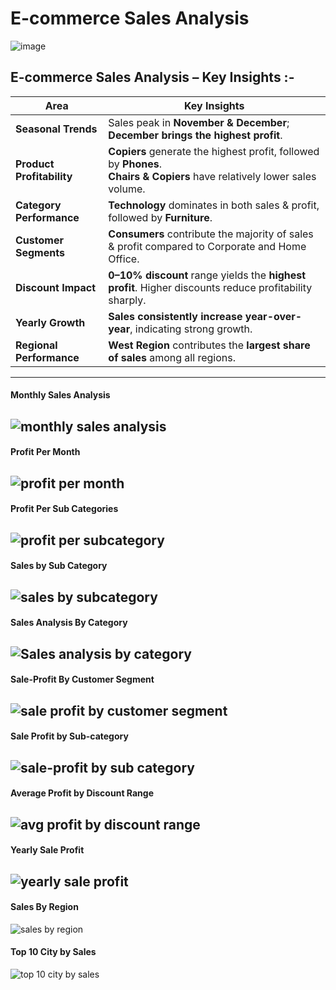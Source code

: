 # E-commerce Sales Analysis 
![image](https://polarbackup.com/wp-content/uploads/2024/07/ECommerce.jpg)

## E-commerce Sales Analysis – Key Insights :-

|  Area               |  Key Insights |
|------------------------|-----------------|
| **Seasonal Trends** | Sales peak in **November & December**; **December brings the highest profit**. |
| **Product Profitability** | **Copiers** generate the highest profit, followed by **Phones**. <br> **Chairs & Copiers** have relatively lower sales volume. |
| **Category Performance** | **Technology** dominates in both sales & profit, followed by **Furniture**. |
| **Customer Segments** | **Consumers** contribute the majority of sales & profit compared to Corporate and Home Office. |
| **Discount Impact** | **0–10% discount** range yields the **highest profit**. Higher discounts reduce profitability sharply. |
| **Yearly Growth** | **Sales consistently increase year-over-year**, indicating strong growth. |
| **Regional Performance** | **West Region** contributes the **largest share of sales** among all regions. |

---
 


#### Monthly Sales Analysis
![monthly sales analysis](https://github.com/parthpatoliya97/Ecommerce-Sales-Analysis-By-Pandas/blob/main/Images/monthly_sales.png?raw=true)
-----

#### Profit Per Month
![profit per month](https://github.com/parthpatoliya97/Ecommerce-Sales-Analysis-By-Pandas/blob/main/Images/profit_per_month.png?raw=true)
-----

#### Profit Per Sub Categories
![profit per subcategory](https://github.com/parthpatoliya97/Ecommerce-Sales-Analysis-By-Pandas/blob/main/Images/profit_per_sub_categories.png?raw=true)
-----

#### Sales by Sub Category
![sales by subcategory](https://github.com/parthpatoliya97/Ecommerce-Sales-Analysis-By-Pandas/blob/main/Images/sales_by_sub_categories.png?raw=true)
-----

#### Sales Analysis By Category 
![Sales analysis by category](https://github.com/parthpatoliya97/Ecommerce-Sales-Analysis-By-Pandas/blob/main/Images/sale_analysis_by_category.png?raw=true)
-----

#### Sale-Profit By Customer Segment
![sale profit by customer segment](https://github.com/parthpatoliya97/Ecommerce-Sales-Analysis-By-Pandas/blob/main/Images/sales_profit_by_customer_segment.png?raw=true)
-----

#### Sale Profit by Sub-category
![sale-profit by sub category](https://github.com/parthpatoliya97/Ecommerce-Sales-Analysis-By-Pandas/blob/main/Images/sale_profit_by_subcategories.png?raw=true)
-----

#### Average Profit by Discount Range 
![avg profit by discount range](https://github.com/parthpatoliya97/Ecommerce-Sales-Analysis-By-Pandas/blob/main/Images/average%20profit%20by%20discount%20range.png?raw=true)
------

#### Yearly Sale Profit
![yearly sale profit](https://github.com/parthpatoliya97/Ecommerce-Sales-Analysis-By-Pandas/blob/main/Images/yearly_sales_profit.png?raw=true)
-----

#### Sales By Region
![sales by region](https://github.com/parthpatoliya97/Ecommerce-Sales-Analysis-By-Pandas/blob/main/Images/sales_by_region.png?raw=true)

#### Top 10 City by Sales
![top 10 city by sales](https://github.com/parthpatoliya97/Ecommerce-Sales-Analysis-By-Pandas/blob/main/Images/top_10_city_by_sales.png?raw=true)
